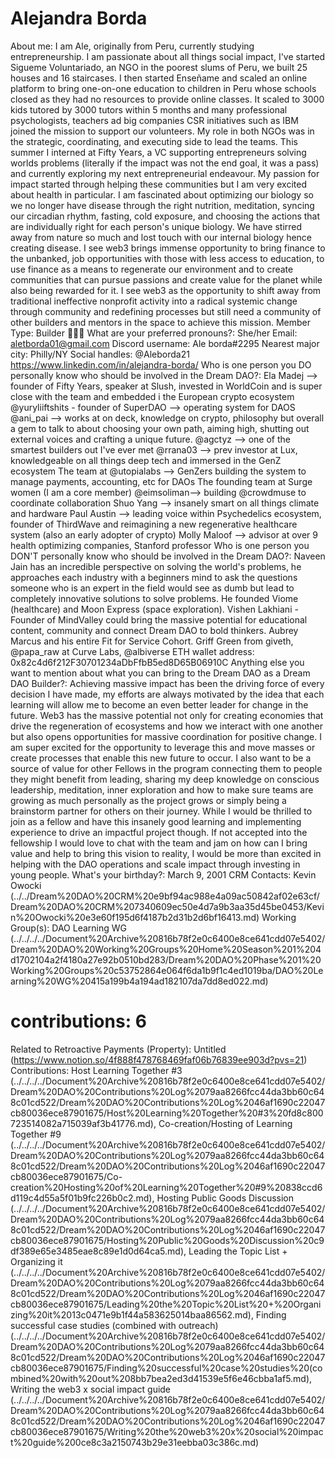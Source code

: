 # Alejandra Borda

About me: I am Ale, originally from Peru, currently studying entrepreneurship. I am passionate about all things social impact, I've started Sigueme Voluntariado, an NGO in the poorest slums of Peru, we built 25 houses and 16 staircases. I then started Enseñame and scaled an online platform to bring one-on-one education to children in Peru whose schools closed as they had no resources to provide online classes. It scaled to 3000 kids tutored by 3000 tutors within 5 months and many professional psychologists, teachers ad big companies CSR initiatives such as IBM joined the mission to support our volunteers. My role in both NGOs was in the strategic, coordinating, and executing side to lead the teams.  This summer I interned at Fifty Years, a VC supporting entrepreneurs solving worlds problems (literally if the impact was not the end goal, it was a pass) and currently exploring my next entrepreneurial endeavour. My passion for impact started through helping these communities but I am very excited about health in particular. I am fascinated about optimizing our biology so we no longer have disease through the right nutrition, meditation, syncing our circadian rhythm, fasting, cold exposure, and choosing the actions that are individually right for each person's unique biology. We have stirred away from nature so much and lost touch with our internal biology hence creating disease. I see web3 brings immense opportunity to bring finance to the unbanked, job opportunities with those with less access to education, to use finance as a means to regenerate our environment and to create communities that can pursue passions and create value for the planet while also being rewarded for it. I see web3 as the opportunity to shift away from traditional ineffective nonprofit activity into a radical systemic change through community and redefining processes but still need a community of other builders and mentors in the space to achieve this mission. 
Member Type: Builder 👷🏾‍♀️
What are your preferred pronouns?: She/her
Email: aletborda01@gmail.com
Discord username: Ale borda#2295
Nearest major city: Philly/NY
Social handles: @Aleborda21
https://www.linkedin.com/in/alejandra-borda/
Who is one person you DO personally know who should be involved in the Dream DAO?: Ela Madej --> founder of Fifty Years, speaker at Slush, invested in WorldCoin and is super close with the team and embedded i the European crypto ecosystem
@yuryliiftshits - founder of SuperDAO --> operating system for DAOS 
@ani_pai --> works at on deck, knowledge on crypto, philosophy but overall a gem to talk to about choosing your own path, aiming high, shutting out external voices and crafting a unique future. 
 @agctyz --> one of the smartest builders out I've ever met
@rrana03 --> prev investor at Lux, knowledgeable on all things deep tech and immersed in the GenZ ecosystem
The team at @utopialabs --> GenZers building the system to manage payments, accounting, etc for DAOs
The founding team at Surge women (I am a core member)
@eimsoliman--> building @crowdmuse to coordinate collaboration
Shuo Yang --> insanely smart on all things climate and hardware
Paul Austin --> leading voice within Psychedelics ecosystem, founder of ThirdWave and reimagining a new regenerative healthcare system (also an early adopter of crypto)
Molly Maloof --> advisor at over 9 health optimizing companies, Stanford professor
Who is one person you DON'T personally know who should be involved in the Dream DAO?: Naveen Jain has an incredible perspective on solving the world's problems, he approaches each industry with a beginners mind to ask the questions someone who is an expert in the field would see as dumb but lead to completely innovative solutions to solve problems. He founded Viome (healthcare) and Moon Express (space exploration). Vishen Lakhiani - Founder of MindValley could bring the massive potential for educational content, community and connect Dream DAO to bold thinkers. Aubrey Marcus and his entire Fit for Service Cohort. Griff Green from giveth, @papa_raw at Curve Labs, @albiverse 
ETH wallet address: 0x82c4d6f212F30701234aDbFfbB5ed8D65B06910C
Anything else you want to mention about what you can bring to the Dream DAO as a Dream DAO Builder?: Achieving massive impact has been the driving force of every decision I have made, my efforts are always motivated by the idea that each learning will allow me to become an even better leader for change in the future. Web3 has the massive potential not only for creating economies that drive the regeneration of ecosystems and how we interact with one another but also opens opportunities for massive coordination for positive change. I am super excited for the opportunity to leverage this and move masses or create processes that enable this new future to occur. I also want to be a source of value for other Fellows in the program connecting them to people they might benefit from leading, sharing my deep knowledge on conscious leadership, meditation, inner exploration and how to make sure teams are growing as much personally as the project grows or simply being a brainstorm partner for others on their journey. While I would be thrilled to join as a fellow and have this insanely good learning and implementing experience to drive an impactful project though. If not accepted into the fellowship I would love to chat with the team and jam on how can I bring value and help to bring this vision to reality, I would be more than excited in helping with the DAO operations and scale impact through investing in young people. 
What's your birthday?: March 9, 2001
CRM Contacts: Kevin Owocki (../../Dream%20DAO%20CRM%20e9bf94ac988e4a09ac50842af02e63cf/Dream%20DAO%20CRM%207340609ec50e4d7a9b3aa35d45be0453/Kevin%20Owocki%20e3e60f195d6f4187b2d31b2d6bf16413.md)
Working Group(s): DAO Learning WG (../../../../Document%20Archive%20816b78f2e0c6400e8ce641cdd07e5402/Dream%20DAO%20Working%20Groups%20Home%20Season%201%204d1702104a2f4180a27e92b0510bd283/Dream%20DAO%20Phase%201%20Working%20Groups%20c53752864e064f6da1b9f1c4ed1019ba/DAO%20Learning%20WG%20415a199b4a194ad182107da7dd8ed022.md)
# contributions: 6
Related to Retroactive Payments (Property): Untitled (https://www.notion.so/4f888f478768469faf06b76839ee903d?pvs=21)
Contributions: Host Learning Together #3 (../../../../Document%20Archive%20816b78f2e0c6400e8ce641cdd07e5402/Dream%20DAO%20Contributions%20Log%2079aa8266fcc44da3bb60c648c01cd522/Dream%20DAO%20Contributions%20Log%2046af1690c22047cb80036ece87901675/Host%20Learning%20Together%20#3%20fd8c800723514082a715039af3b41776.md), Co-creation/Hosting of Learning Together #9 (../../../../Document%20Archive%20816b78f2e0c6400e8ce641cdd07e5402/Dream%20DAO%20Contributions%20Log%2079aa8266fcc44da3bb60c648c01cd522/Dream%20DAO%20Contributions%20Log%2046af1690c22047cb80036ece87901675/Co-creation%20Hosting%20of%20Learning%20Together%20#9%20838ccd6d119c4d55a5f01b9fc226b0c2.md), Hosting Public Goods Discussion (../../../../Document%20Archive%20816b78f2e0c6400e8ce641cdd07e5402/Dream%20DAO%20Contributions%20Log%2079aa8266fcc44da3bb60c648c01cd522/Dream%20DAO%20Contributions%20Log%2046af1690c22047cb80036ece87901675/Hosting%20Public%20Goods%20Discussion%20c9df389e65e3485eae8c89e1d0d64ca5.md), Leading the Topic List + Organizing it (../../../../Document%20Archive%20816b78f2e0c6400e8ce641cdd07e5402/Dream%20DAO%20Contributions%20Log%2079aa8266fcc44da3bb60c648c01cd522/Dream%20DAO%20Contributions%20Log%2046af1690c22047cb80036ece87901675/Leading%20the%20Topic%20List%20+%20Organizing%20it%2013c0471e9b1f44a583625014baa86562.md), Finding successful case studies (combined with outreach) (../../../../Document%20Archive%20816b78f2e0c6400e8ce641cdd07e5402/Dream%20DAO%20Contributions%20Log%2079aa8266fcc44da3bb60c648c01cd522/Dream%20DAO%20Contributions%20Log%2046af1690c22047cb80036ece87901675/Finding%20successful%20case%20studies%20(combined%20with%20out%208bb7bea2ed3d41539e5f6e46cbba1af5.md), Writing the web3 x social impact guide (../../../../Document%20Archive%20816b78f2e0c6400e8ce641cdd07e5402/Dream%20DAO%20Contributions%20Log%2079aa8266fcc44da3bb60c648c01cd522/Dream%20DAO%20Contributions%20Log%2046af1690c22047cb80036ece87901675/Writing%20the%20web3%20x%20social%20impact%20guide%200ce8c3a2150743b29e31eebba03c386c.md)